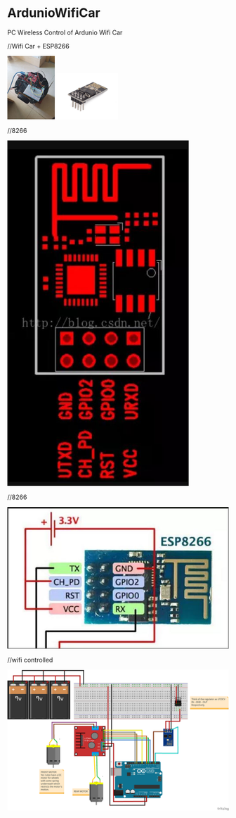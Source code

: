 # ArdunioWifiCar
PC Wireless Control of Ardunio Wifi Car

//Wifi Car + ESP8266 

<img src="https://github.com/Kususumu/ArdunioWifiCar/blob/master/doc/car.jpg" width="108" height="144">
<img src="https://github.com/Kususumu/ArdunioWifiCar/blob/master/doc/ESP8266_01.jpg" width="140" height="105">

//8266

![image](https://github.com/Kususumu/ArdunioWifiCar/blob/master/doc/ESP8266_02.JPG)

//8266

![image](https://github.com/Kususumu/ArdunioWifiCar/blob/master/doc/ESP8266_03.JPG)

//wifi controlled

![image](https://github.com/Kususumu/ArdunioWifiCar/blob/master/doc/wifi_controlled.png)
